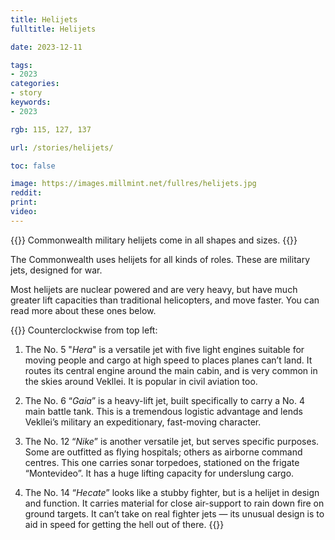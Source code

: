 ```yaml
---
title: Helijets
fulltitle: Helijets

date: 2023-12-11

tags:
- 2023
categories:
- story
keywords:
- 2023

rgb: 115, 127, 137

url: /stories/helijets/

toc: false

image: https://images.millmint.net/fullres/helijets.jpg
reddit:
print:
video:
---
```

{{<hint caption>}}
Commonwealth military helijets come in all shapes and sizes.
{{</hint>}}

The Commonwealth uses helijets for all kinds of roles. These are military jets, designed for war.

Most helijets are nuclear powered and are very heavy, but have much greater lift capacities than traditional helicopters, and move faster. You can read more about these ones below.

{{<hint panel>}}
Counterclockwise from top left:

1. The No. 5 "*Hera*" is a versatile jet with five light engines suitable for moving people and cargo at high speed to places planes can’t land. It routes its central engine around the main cabin, and is very common in the skies around Vekllei. It is popular in civil aviation too.

2. The No. 6 “*Gaia*” is a heavy-lift jet, built specifically to carry a No. 4 main battle tank. This is a tremendous logistic advantage and lends Vekllei’s military an expeditionary, fast-moving character.

3. The No. 12 “*Nike*” is another versatile jet, but serves specific purposes. Some are outfitted as flying hospitals; others as airborne command centres. This one carries sonar torpedoes, stationed on the frigate “Montevideo”. It has a huge lifting capacity for underslung cargo.

4. The No. 14 “*Hecate*” looks like a stubby fighter, but is a helijet in design and function. It carries material for close air-support to rain down fire on ground targets. It can’t take on real fighter jets — its unusual design is to aid in speed for getting the hell out of there.
{{</hint>}}